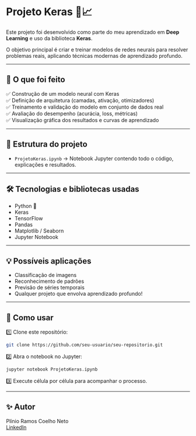 # Projeto Keras 🧠📈

Este projeto foi desenvolvido como parte do meu aprendizado em **Deep Learning** e uso da biblioteca **Keras**.

O objetivo principal é criar e treinar modelos de redes neurais para resolver problemas reais, aplicando técnicas modernas de aprendizado profundo.

---

## 🚀 O que foi feito

✅ Construção de um modelo neural com Keras  
✅ Definição de arquitetura (camadas, ativação, otimizadores)  
✅ Treinamento e validação do modelo em conjunto de dados real  
✅ Avaliação do desempenho (acurácia, loss, métricas)  
✅ Visualização gráfica dos resultados e curvas de aprendizado  

---

## 📂 Estrutura do projeto

- `ProjetoKeras.ipynb` → Notebook Jupyter contendo todo o código, explicações e resultados.

---

## 🛠️ Tecnologias e bibliotecas usadas

- Python 🐍  
- Keras  
- TensorFlow  
- Pandas  
- Matplotlib / Seaborn  
- Jupyter Notebook

---

## 💡 Possíveis aplicações

- Classificação de imagens  
- Reconhecimento de padrões  
- Previsão de séries temporais  
- Qualquer projeto que envolva aprendizado profundo!

---

## 📌 Como usar

1️⃣ Clone este repositório:  
```bash
git clone https://github.com/seu-usuario/seu-repositorio.git
```

2️⃣ Abra o notebook no Jupyter:  
```bash
jupyter notebook ProjetoKeras.ipynb
```

3️⃣ Execute célula por célula para acompanhar o processo.

---

## ✨ Autor

Plínio Ramos Coelho Neto  
[LinkedIn](https://www.linkedin.com/in/plinio-coelho-01a581177/)
